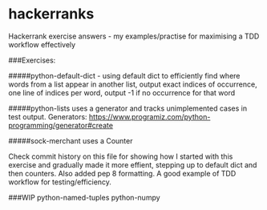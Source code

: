 # hackerranks
Hackerrank exercise answers - my examples/practise for maximising a TDD workflow effectively

###Exercises:

#####python-default-dict - using default dict to efficiently find where words from a list appear in another list, output exact indices of occurrence, one line of indices per word, output -1 if no occurrence for that word

#####python-lists 
uses a generator and tracks unimplemented cases in test output.
Generators: https://www.programiz.com/python-programming/generator#create

#####sock-merchant
uses a Counter

Check commit history on this file for showing how I started with this exercise and gradually made it more effient, stepping up to default dict and then counters.
Also added pep 8 formatting.
A good example of TDD workflow for testing/efficiency.


###WIP
python-named-tuples
python-numpy

